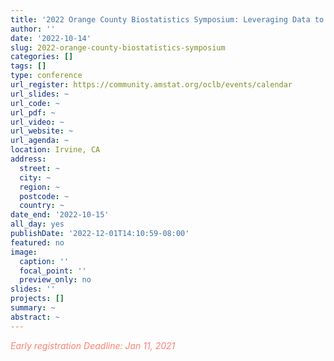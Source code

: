 ```yaml
---
title: '2022 Orange County Biostatistics Symposium: Leveraging Data to Shape the Future of Clinical Development'
author: ''
date: '2022-10-14'
slug: 2022-orange-county-biostatistics-symposium
categories: []
tags: []
type: conference
url_register: https://community.amstat.org/oclb/events/calendar
url_slides: ~
url_code: ~
url_pdf: ~
url_video: ~
url_website: ~
url_agenda: ~
location: Irvine, CA
address:
  street: ~
  city: ~
  region: ~
  postcode: ~
  country: ~
date_end: '2022-10-15'
all_day: yes
publishDate: '2022-12-01T14:10:59-08:00'
featured: no
image:
  caption: ''
  focal_point: ''
  preview_only: no
slides: ''
projects: []
summary: ~
abstract: ~
---
```

<span style="color: salmon;">*Early registration Deadline: Jan 11, 2021*</span>

<!--more-->
